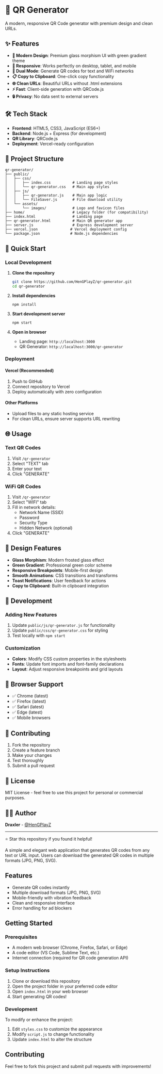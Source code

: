 # 🚀 QR Generator

A modern, responsive QR Code generator with premium design and clean URLs.

## ✨ Features

- **🎨 Modern Design**: Premium glass morphism UI with green gradient theme
- **📱 Responsive**: Works perfectly on desktop, tablet, and mobile
- **🔧 Dual Mode**: Generate QR codes for text and WiFi networks
- **📋 Copy to Clipboard**: One-click copy functionality
- **🌐 Clean URLs**: Beautiful URLs without .html extensions
- **⚡ Fast**: Client-side generation with QRCode.js
- **🔒 Privacy**: No data sent to external servers

## 🛠️ Tech Stack

- **Frontend**: HTML5, CSS3, JavaScript (ES6+)
- **Backend**: Node.js + Express (for development)
- **QR Library**: QRCode.js
- **Deployment**: Vercel-ready configuration

## 📁 Project Structure

```
qr-generator/
├── public/
│   ├── css/
│   │   ├── index.css          # Landing page styles
│   │   └── qr-generator.css   # Main app styles
│   ├── js/
│   │   ├── qr-generator.js    # Main app logic
│   │   └── FileSaver.js       # File download utility
│   └── assets/
│       └── images/            # Logo and favicon files
├── home/                      # Legacy folder (for compatibility)
├── index.html                 # Landing page
├── qr-generator.html          # Main QR generator app
├── server.js                  # Express development server
├── vercel.json               # Vercel deployment config
└── package.json              # Node.js dependencies
```

## 🚀 Quick Start

### Local Development

1. **Clone the repository**

   ```bash
   git clone https://github.com/HenGPlayZ/qr-generator.git
   cd qr-generator
   ```

2. **Install dependencies**

   ```bash
   npm install
   ```

3. **Start development server**

   ```bash
   npm start
   ```

4. **Open in browser**
   - Landing page: `http://localhost:3000`
   - QR Generator: `http://localhost:3000/qr-generator`

### Deployment

#### Vercel (Recommended)

1. Push to GitHub
2. Connect repository to Vercel
3. Deploy automatically with zero configuration

#### Other Platforms

- Upload files to any static hosting service
- For clean URLs, ensure server supports URL rewriting

## 🌐 Usage

### Text QR Codes

1. Visit `/qr-generator`
2. Select "TEXT" tab
3. Enter your text
4. Click "GENERATE"

### WiFi QR Codes

1. Visit `/qr-generator`
2. Select "WIFI" tab
3. Fill in network details:
   - Network Name (SSID)
   - Password
   - Security Type
   - Hidden Network (optional)
4. Click "GENERATE"

## 🎨 Design Features

- **Glass Morphism**: Modern frosted glass effect
- **Green Gradient**: Professional green color scheme
- **Responsive Breakpoints**: Mobile-first design
- **Smooth Animations**: CSS transitions and transforms
- **Toast Notifications**: User feedback for actions
- **Copy to Clipboard**: Built-in clipboard integration

## 🔧 Development

### Adding New Features

1. Update `public/js/qr-generator.js` for functionality
2. Update `public/css/qr-generator.css` for styling
3. Test locally with `npm start`

### Customization

- **Colors**: Modify CSS custom properties in the stylesheets
- **Fonts**: Update font imports and font-family declarations
- **Layout**: Adjust responsive breakpoints and grid layouts

## 📱 Browser Support

- ✅ Chrome (latest)
- ✅ Firefox (latest)
- ✅ Safari (latest)
- ✅ Edge (latest)
- ✅ Mobile browsers

## 🤝 Contributing

1. Fork the repository
2. Create a feature branch
3. Make your changes
4. Test thoroughly
5. Submit a pull request

## 📄 License

MIT License - feel free to use this project for personal or commercial purposes.

## 👨‍💻 Author

**Draxler** - [@HenGPlayZ](https://github.com/HenGPlayZ)

---

⭐ Star this repository if you found it helpful!

A simple and elegant web application that generates QR codes from any text or URL input. Users can download the generated QR codes in multiple formats (JPG, PNG, SVG).

## Features

- Generate QR codes instantly
- Multiple download formats (JPG, PNG, SVG)
- Mobile-friendly with vibration feedback
- Clean and responsive interface
- Error handling for ad blockers

## Getting Started

### Prerequisites

- A modern web browser (Chrome, Firefox, Safari, or Edge)
- A code editor (VS Code, Sublime Text, etc.)
- Internet connection (required for QR code generation API)

### Setup Instructions

1. Clone or download this repository
2. Open the project folder in your preferred code editor
3. Open `index.html` in your web browser
4. Start generating QR codes!

### Development

To modify or enhance the project:

1. Edit `styles.css` to customize the appearance
2. Modify `script.js` to change functionality
3. Update `index.html` to alter the structure

## Contributing

Feel free to fork this project and submit pull requests with improvements!
